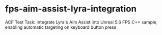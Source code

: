 # fps-aim-assist-lyra-integration
ACF Test Task: Integrate Lyra's Aim Assist into Unreal 5.6 FPS C++ sample, enabling automatic targeting on keyboard button press
